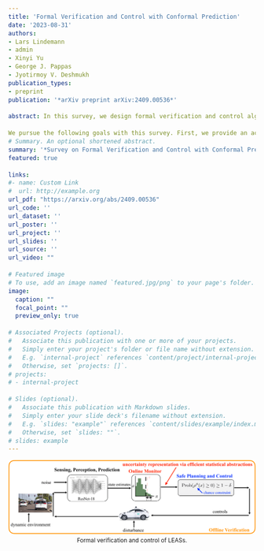 ```yaml
---
title: 'Formal Verification and Control with Conformal Prediction'
date: '2023-08-31'
authors:
- Lars Lindemann
- admin
- Xinyi Yu
- George J. Pappas
- Jyotirmoy V. Deshmukh
publication_types:
- preprint
publication: '*arXiv preprint arXiv:2409.00536*'

abstract: In this survey, we design formal verification and control algorithms for autonomous systems with practical safety guarantees using conformal prediction (CP), a statistical tool for uncertainty quantification. We focus on learning-enabled autonomous systems (LEASs) in which the complexity of learning-enabled components (LECs) is a major bottleneck that hampers the use of existing model-based verification and design techniques. Instead, we advocate for the use of CP, and we will demonstrate its use in formal verification, systems and control theory, and robotics. We argue that CP is specifically useful due to its simplicity (easy to understand, use, and modify), generality (requires no assumptions on learned models and data distributions, i.e., is distribution-free), and efficiency (real-time capable and accurate).

We pursue the following goals with this survey. First, we provide an accessible introduction to CP for non-experts who are interested in using CP to solve problems in autonomy. Second, we show how to use CP for the verification of LECs, e.g., for verifying input-output properties of neural networks. Third and fourth, we review recent articles that use CP for safe control design as well as offline and online verification of LEASs. We summarize their ideas in a unifying framework that can deal with the complexity of LEASs in a computationally efficient manner. In our exposition, we consider simple system specifications, e.g., robot navigation tasks, as well as complex specifications formulated in temporal logic formalisms. Throughout our survey, we compare to other statistical techniques (e.g., scenario optimization, PAC-Bayes theory, etc.) and how these techniques have been used in verification and control. Lastly, we point the reader to open problems and future research directions.
# Summary. An optional shortened abstract.
summary: '*Survey on Formal Verification and Control with Conformal Prediction*'
featured: true

links:
#- name: Custom Link
#  url: http://example.org
url_pdf: "https://arxiv.org/abs/2409.00536"
url_code: ''
url_dataset: ''
url_poster: ''
url_project: ''
url_slides: ''
url_source: ''
url_video: ""

# Featured image
# To use, add an image named `featured.jpg/png` to your page's folder. 
image:
  caption: ""
  focal_point: ""
  preview_only: true

# Associated Projects (optional).
#   Associate this publication with one or more of your projects.
#   Simply enter your project's folder or file name without extension.
#   E.g. `internal-project` references `content/project/internal-project/index.md`.
#   Otherwise, set `projects: []`.
# projects:
# - internal-project

# Slides (optional).
#   Associate this publication with Markdown slides.
#   Simply enter your slide deck's filename without extension.
#   E.g. `slides: "example"` references `content/slides/example/index.md`.
#   Otherwise, set `slides: ""`.
# slides: example
---
```



<center>

![MKCT_workflow](featured.png)
<small>Formal verification and control of LEASs.</small>

</center>
